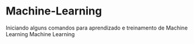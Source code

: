 # Machine-Learning
Iniciando alguns comandos para aprendizado e treinamento de Machine Learning
Machine Learning
